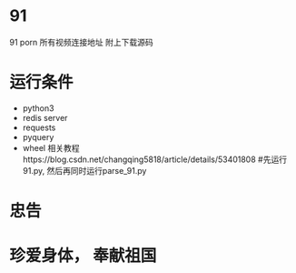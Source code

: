 # 91
91 porn 所有视频连接地址 附上下载源码

# 运行条件
- python3
- redis server
- requests
- pyquery
- wheel
相关教程https://blog.csdn.net/changqing5818/article/details/53401808
#先运行91.py, 然后再同时运行parse_91.py
# 忠告
# 珍爱身体， 奉献祖国
